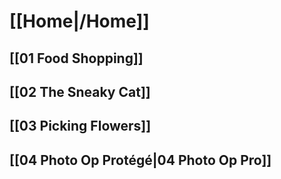 # [[Home|/Home]]

## [[01 Food Shopping]]

## [[02 The Sneaky Cat]]

## [[03 Picking Flowers]]

## [[04 Photo Op Protégé|04 Photo Op Pro]]